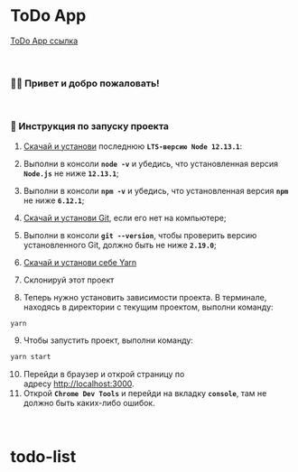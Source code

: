 <div>
    <h1>
       ToDo App
    </h1>
    <a href="https://malichenko.github.io/weather-widget/">ToDo App ссылка</a>
</div>

<br>

<br>

<h3>
    👋🏼 Привет и добро пожаловать!
</h3>

<br>

### 🚀 Инструкция по запуску проекта

1. [Скачай и установи](https://nodejs.org/en/) последнюю **`LTS-версию Node 12.13.1`**:
2. Выполни в консоли **`node -v`** и убедись, что установленная версия **`Node.js`** не ниже **`12.13.1`**;
3. Выполни в консоли **`npm -v`** и убедись, что установленная версия **`npm`** не ниже **`6.12.1`**;

4. [Скачай и установи Git](https://git-scm.com/downloads), если его нет на компьютере;
5. Выполни в консоли **`git --version`**, чтобы проверить версию установленного Git, должно быть не ниже **`2.19.0`**;
6. [Скачай и установи себе Yarn](https://yarnpkg.com/en/docs/install)
7. Склонируй этот проект

8. Теперь нужно установить зависимости проекта. В терминале, находясь в директории с текущим проектом, выполни команду:

```bash
yarn
```

9. Чтобы запустить проект, выполни команду:

```bash
yarn start
```

10. Перейди в браузер и открой страницу по адресу [http://localhost:3000](http://localhost:3000/).
11. Открой **`Chrome Dev Tools`** и перейди на вкладку **`console`**, там не должно быть каких-либо ошибок.

<br>

# todo-list
